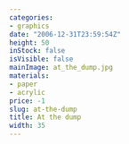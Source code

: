 ```yaml
---
categories:
- graphics
date: "2006-12-31T23:59:54Z"
height: 50
inStock: false
isVisible: false
mainImage: at_the_dump.jpg
materials:
- paper
- acrylic
price: -1
slug: at-the-dump
title: At the dump
width: 35
---
```


